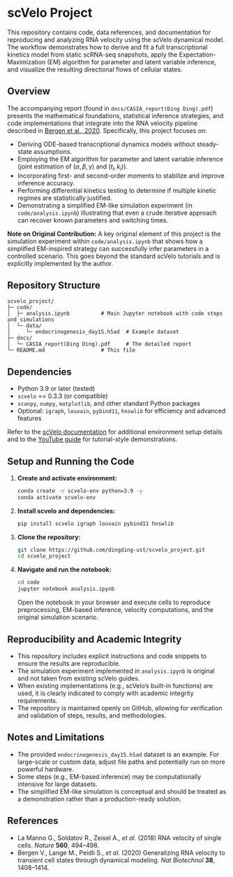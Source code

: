 # scVelo Project

This repository contains code, data references, and documentation for reproducing and analyzing RNA velocity using the scVelo dynamical model. The workflow demonstrates how to derive and fit a full transcriptional kinetics model from static scRNA-seq snapshots, apply the Expectation-Maximization (EM) algorithm for parameter and latent variable inference, and visualize the resulting directional flows of cellular states.

## Overview

The accompanying report (found in `docs/CASIA_report(Ding Ding).pdf`) presents the mathematical foundations, statistical inference strategies, and code implementations that integrate into the RNA velocity pipeline described in [Bergen et al., 2020](https://doi.org/10.1038/s41587-020-0591-3). Specifically, this project focuses on:

- Deriving ODE-based transcriptional dynamics models without steady-state assumptions.
- Employing the EM algorithm for parameter and latent variable inference (joint estimation of $(\alpha,\beta,\gamma)$ and $(t_i,k_i)$).
- Incorporating first- and second-order moments to stabilize and improve inference accuracy.
- Performing differential kinetics testing to determine if multiple kinetic regimes are statistically justified.
- Demonstrating a simplified EM-like simulation experiment (in `code/analysis.ipynb`) illustrating that even a crude iterative approach can recover known parameters and switching times.

**Note on Original Contribution:**
A key original element of this project is the simulation experiment within `code/analysis.ipynb` that shows how a simplified EM-inspired strategy can successfully infer parameters in a controlled scenario. This goes beyond the standard scVelo tutorials and is explicitly implemented by the author.

## Repository Structure

```
scvelo_project/
├─ code/
│  ├─ analysis.ipynb          # Main Jupyter notebook with code steps and simulations
│  └─ data/
│     └─ endocrinogenesis_day15.h5ad  # Example dataset
├─ docs/
│  └─ CASIA_report(Ding Ding).pdf     # The detailed report
└─ README.md                  # This file
```

## Dependencies

- Python 3.9 or later (tested)
- `scvelo` == 0.3.3 (or compatible)
- `scanpy`, `numpy`, `matplotlib`, and other standard Python packages
- Optional: `igraph`, `louvain`, `pybind11`, `hnswlib` for efficiency and advanced features

Refer to the [scVelo documentation](https://scvelo.org) for additional environment setup details and to the [YouTube guide](https://www.youtube.com/watch?v=AUiYxtGJYtg) for tutorial-style demonstrations.

## Setup and Running the Code

1. **Create and activate environment:**

    ```bash
    conda create -n scvelo-env python=3.9 -y
    conda activate scvelo-env
    ```

2. **Install scvelo and dependencies:**

    ```bash
    pip install scvelo igraph louvain pybind11 hnswlib
    ```

3. **Clone the repository:**

    ```bash
    git clone https://github.com/dingding-ust/scvelo_project.git
    cd scvelo_project
    ```

4. **Navigate and run the notebook:**

    ```bash
    cd code
    jupyter notebook analysis.ipynb
    ```

    Open the notebook in your browser and execute cells to reproduce preprocessing, EM-based inference, velocity computations, and the original simulation scenario.

## Reproducibility and Academic Integrity

- This repository includes explicit instructions and code snippets to ensure the results are reproducible.
- The simulation experiment implemented in `analysis.ipynb` is original and not taken from existing scVelo guides.
- When existing implementations (e.g., scVelo’s built-in functions) are used, it is clearly indicated to comply with academic integrity requirements.
- The repository is maintained openly on GitHub, allowing for verification and validation of steps, results, and methodologies.

## Notes and Limitations

- The provided `endocrinogenesis_day15.h5ad` dataset is an example. For large-scale or custom data, adjust file paths and potentially run on more powerful hardware.
- Some steps (e.g., EM-based inference) may be computationally intensive for large datasets.
- The simplified EM-like simulation is conceptual and should be treated as a demonstration rather than a production-ready solution.

## References

- La Manno G., Soldatov R., Zeisel A., *et al.* (2018) RNA velocity of single cells. *Nature* **560**, 494–498.
- Bergen V., Lange M., Peidli S., *et al.* (2020) Generalizing RNA velocity to transient cell states through dynamical modeling. *Nat Biotechnol* **38**, 1408–1414.


